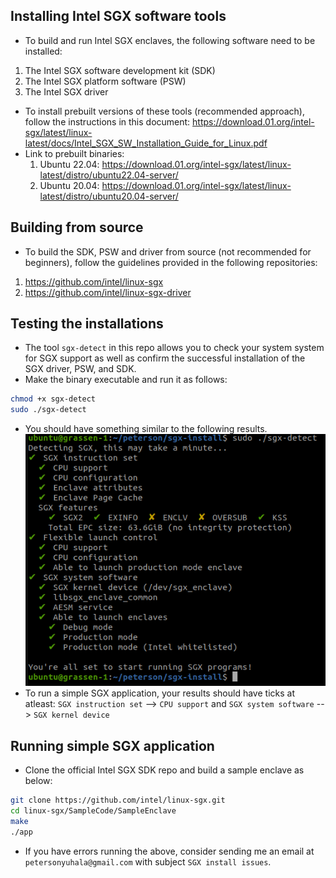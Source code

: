 ## Installing Intel SGX software tools
- To build and run Intel SGX enclaves, the following software need to be installed: 
1. The Intel SGX software development kit (SDK)
2. The Intel SGX platform software (PSW)
3. The Intel SGX driver 
- To install prebuilt versions of these tools (recommended approach), follow the instructions in this document: https://download.01.org/intel-sgx/latest/linux-latest/docs/Intel_SGX_SW_Installation_Guide_for_Linux.pdf  
- Link to prebuilt binaries: 
    1. Ubuntu 22.04: https://download.01.org/intel-sgx/latest/linux-latest/distro/ubuntu22.04-server/
    2. Ubuntu 20.04: https://download.01.org/intel-sgx/latest/linux-latest/distro/ubuntu20.04-server/

## Building from source
- To build the SDK, PSW and driver from source (not recommended for beginners), follow the guidelines provided in the following repositories:
1. https://github.com/intel/linux-sgx
2. https://github.com/intel/linux-sgx-driver


## Testing the installations
- The tool `sgx-detect` in this repo allows you to check your system system for SGX support as well as confirm the successful installation of the SGX driver, PSW, and SDK.
- Make the binary executable and run it as follows:
```bash
chmod +x sgx-detect
sudo ./sgx-detect
```
- You should have something similar to the following results.
![sgx-detect output](./sgx-detect.png)
- To run a simple SGX application, your results should have ticks at atleast: `SGX instruction set` --> `CPU support` and `SGX system software` --> `SGX kernel device`

## Running simple SGX application
- Clone the official Intel SGX SDK repo and build a sample enclave as below:
```bash
git clone https://github.com/intel/linux-sgx.git
cd linux-sgx/SampleCode/SampleEnclave
make 
./app
```
- If you have errors running the above, consider sending me an email at `petersonyuhala@gmail.com` with subject `SGX install issues`.

